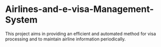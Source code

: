 # Airlines-and-e-visa-Management-System
This project aims in providing an efficient and automated method for visa processing and to maintain airline information periodically.
